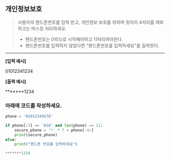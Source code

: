 ## 개인정보보호
> 사용자의 핸드폰번호를 입력 받고, 개인정보 보호를 위하여 뒷자리 4자리를 제외하고는 마스킹 처리하세요.
> * 핸드폰번호는 010으로 시작해야하고 11자리여야한다.
> * 핸드폰번호를 입력하지 않았다면 "핸드폰번호를 입력하세요"를 출력한다.

---

**[입력 예시]**

01012341234

**[출력 예시]**

*******1234

### 아래에 코드를 작성하세요.
```python
phone = '01012345678'

if phone[:3] == '010' and len(phone) == 11:
    secure_phone = '*' * 7 + phone[-4:]
    print(secure_phone)
else:
    print("핸드폰 번호를 입력하세요")

*******1234
```
